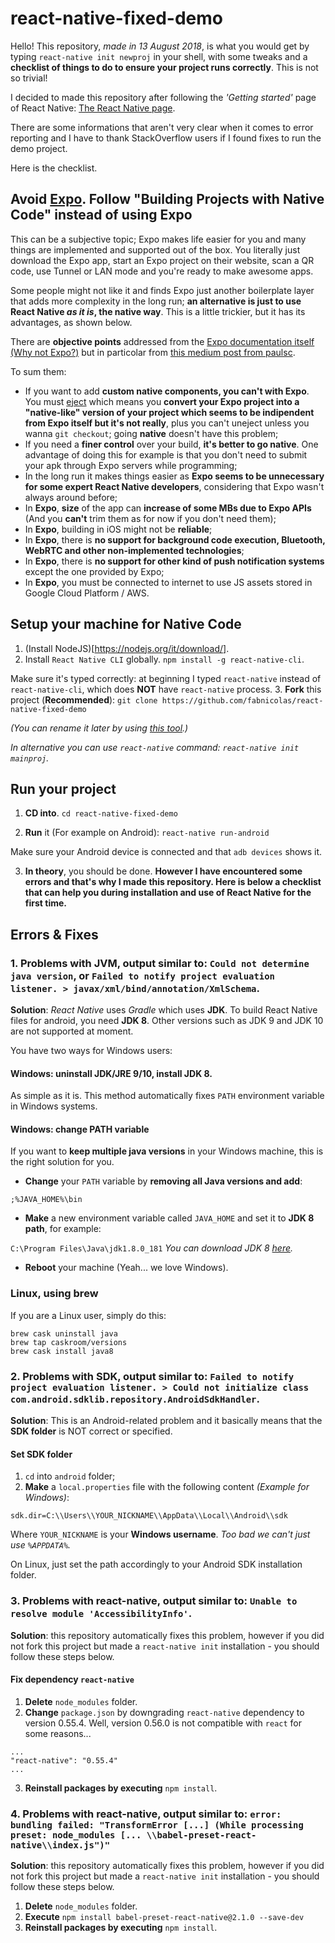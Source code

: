 # react-native-fixed-demo
Hello! This repository, *made in 13 August 2018*, is what you would get by typing `react-native init newproj` in your shell, with some tweaks and a **checklist of things to do to ensure your project runs correctly**. This is not so trivial!

I decided to made this repository after following the *'Getting started'* page of React Native: [The React Native page](https://facebook.github.io/react-native/docs/getting-started.html).

There are some informations that aren't very clear when it comes to error reporting and I have to thank StackOverflow users if I found fixes to run the demo project.

Here is the checklist.

## Avoid [Expo](https://expo.io/). Follow "Building Projects with Native Code" instead of using Expo
This can be a subjective topic; Expo makes life easier for you and many things are implemented and supported out of the box. You literally just download the Expo app, start an Expo project on their website, scan a QR code, use Tunnel or LAN mode and you're ready to make awesome apps.

Some people might not like it and finds Expo just another boilerplate layer that adds more complexity in the long run; **an alternative is just to use React Native *as it is*, the native way**. This is a little trickier, but it has its advantages, as shown below.

There are **objective points** addressed from the [Expo documentation itself (Why not Expo?)](https://docs.expo.io/versions/v27.0.0/introduction/why-not-expo) but in particolar from [this medium post from paulsc](https://medium.com/@paulsc/react-native-first-impressions-expo-vs-native-9565cce44c92).

To sum them:
- If you want to add **custom native components, you can't with Expo**. You must [eject](https://github.com/react-community/create-react-native-app/blob/master/EJECTING.md) which means you **convert your Expo project into a "native-like" version of your project which seems to be indipendent from Expo itself but it's not really**, plus you can't uneject unless you wanna `git checkout`; going **native** doesn't have this problem;
- If you need a **finer control** over your build, **it's better to go native**. One advantage of doing this for example is that you don't need to submit your apk through Expo servers while programming;
- In the long run it makes things easier as **Expo seems to be unnecessary for some expert React Native developers**, considering that Expo wasn't always around before;
- In **Expo**, **size** of the app can **increase of some MBs due to Expo APIs** (And you **can't** trim them as for now if you don't need them);
- In **Expo**, building in iOS might not be **reliable**;
- In **Expo**, there is **no support for background code execution, Bluetooth, WebRTC and other non-implemented technologies**;
- In **Expo**, there is **no support for other kind of push notification systems** except the one provided by Expo;
- In **Expo**, you must be connected to internet to use JS assets stored in Google Cloud Platform / AWS.

## Setup your machine for Native Code
1. (Install NodeJS)[https://nodejs.org/it/download/].
2. Install `React Native CLI` globally.
`npm install -g react-native-cli`.

Make sure it's typed correctly: at beginning I typed `react-native` instead of `react-native-cli`, which does **NOT** have `react-native` process.
3. **Fork** this project (**Recommended**):
`git clone https://github.com/fabnicolas/react-native-fixed-demo`

*(You can rename it later by using [this tool](https://github.com/junedomingo/react-native-rename).)*

*In alternative you can use `react-native` command: `react-native init mainproj`.*

## Run your project
1. **CD into**.
`cd react-native-fixed-demo`

2. **Run** it (For example on Android):
`react-native run-android`

Make sure your Android device is connected and that `adb devices` shows it.

3. **In theory**, you should be done. **However I have encountered some errors and that's why I made this repository. Here is below a checklist that can help you during installation and use of React Native for the first time.**

## Errors & Fixes
### 1. Problems with JVM, output similar to: `Could not determine java version`, or `Failed to notify project evaluation listener. > javax/xml/bind/annotation/XmlSchema`.

**Solution**: *React Native* uses *Gradle* which uses **JDK**. To build React Native files for android, you need **JDK 8**. Other versions such as JDK 9 and JDK 10 are not supported at moment.

You have two ways for Windows users:
#### Windows: uninstall **JDK/JRE 9/10**, install **JDK 8**.
As simple as it is. This method automatically fixes `PATH` environment variable in Windows systems.

#### Windows: change PATH variable
If you want to **keep multiple java versions** in your Windows machine, this is the right solution for you.

- **Change** your `PATH` variable by **removing all Java versions and add**:

`;%JAVA_HOME%\bin`

- **Make** a new environment variable called `JAVA_HOME` and set it to **JDK 8 path**, for example:

`C:\Program Files\Java\jdk1.8.0_181`
*You can download JDK 8 [here](http://www.oracle.com/technetwork/java/javase/downloads/jdk8-downloads-2133151.html).*

- **Reboot** your machine (Yeah... we love Windows).

### Linux, using brew
If you are a Linux user, simply do this:
```
brew cask uninstall java
brew tap caskroom/versions
brew cask install java8
```

### 2. Problems with SDK, output similar to: `Failed to notify project evaluation listener. > Could not initialize class com.android.sdklib.repository.AndroidSdkHandler`.

**Solution**: This is an Android-related problem and it basically means that the **SDK folder** is NOT correct or specified.

#### Set SDK folder
1. `cd` into `android` folder;
2. **Make** a `local.properties` file with the following content *(Example for Windows)*:

```
sdk.dir=C:\\Users\\YOUR_NICKNAME\\AppData\\Local\\Android\\sdk
```

Where `YOUR_NICKNAME` is your **Windows username**. *Too bad we can't just use `%APPDATA%`.*

On Linux, just set the path accordingly to your Android SDK installation folder.

### 3. Problems with react-native, output similar to: `Unable to resolve module 'AccessibilityInfo'`.

**Solution**: this repository automatically fixes this problem, however if you did not fork this project but made a `react-native init` installation - you should follow these steps below.

#### Fix dependency `react-native`
1. **Delete** `node_modules` folder.
2. **Change** `package.json` by downgrading `react-native` dependency to version 0.55.4. Well, version 0.56.0 is not compatible with `react` for some reasons...
```
...
"react-native": "0.55.4"
...
```
3. **Reinstall packages by executing** `npm install`.

### 4. Problems with react-native, output similar to: `error: bundling failed: "TransformError [...] (While processing preset: node_modules [... \\babel-preset-react-native\\index.js")"`

**Solution**: this repository automatically fixes this problem, however if you did not fork this project but made a `react-native init` installation - you should follow these steps below.
1. **Delete** `node_modules` folder.
2. **Execute** `npm install babel-preset-react-native@2.1.0 --save-dev`
3. **Reinstall packages by executing** `npm install`.